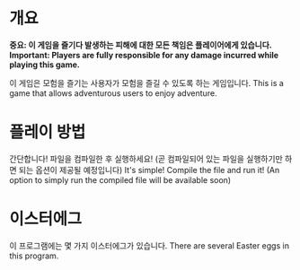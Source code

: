 # 개요
**중요: 이 게임을 즐기다 발생하는 피해에 대한 모든 책임은 플레이어에게 있습니다.**
**Important: Players are fully responsible for any damage incurred while playing this game.**

이 게임은 모험을 즐기는 사용자가 모험을 즐길 수 있도록 하는 게임입니다.
This is a game that allows adventurous users to enjoy adventure.

# 플레이 방법
간단합니다! 파일을 컴파일한 후 실행하세요! (곧 컴파일되어 있는 파일을 실행하기만 하면 되는 옵션이 제공될 예정입니다)
It's simple! Compile the file and run it! (An option to simply run the compiled file will be available soon)

# 이스터에그
이 프로그램에는 몇 가지 이스터에그가 있습니다.
There are several Easter eggs in this program.
